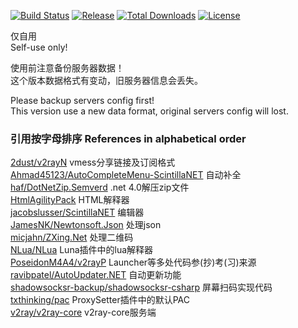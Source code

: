 [![Build Status][1]][2] [![Release][3]][4] [![Total Downloads][5]][6] [![License][7]][8]

[1]: https://dev.azure.com/adamsmith2019/V2RayGCon/_apis/build/status/Master?branchName=master "Build Status Badge"
[2]: https://dev.azure.com/adamsmith2019/V2RayGCon/_build/latest?definitionId=2&branchName=master "Azure Build Status"
[3]: https://img.shields.io/github/release/UudrSgMEZ/V2RayGCon.svg "Release Badge"
[4]: https://github.com/UudrSgMEZ/V2RayGCon/releases/latest "Releases"
[5]: https://img.shields.io/github/downloads/UudrSgMEZ/V2RayGCon/total.svg "Total Downloads Badge"
[6]: http://www.somsubhra.com/github-release-stats/?username=UudrSgMEZ&repository=V2RayGCon "Downloads Detail"
[7]: https://img.shields.io/github/license/UudrSgMEZ/V2RayGCon.svg "Licence Badge"
[8]: https://github.com/UudrSgMEZ/V2RayGCon/blob/master/LICENSE "Licence"

仅自用  
Self-use only!  
  
使用前注意备份服务器数据！  
这个版本数据格式有变动，旧服务器信息会丢失。  
  
Please backup servers config first!  
This version use a new data format, original servers config will lost.  
  
### 引用按字母排序 References in alphabetical order  
[2dust/v2rayN](https://github.com/2dust/v2rayN) vmess分享链接及订阅格式  
[Ahmad45123/AutoCompleteMenu-ScintillaNET](https://github.com/Ahmad45123/AutoCompleteMenu-ScintillaNET) 自动补全  
[haf/DotNetZip.Semverd](https://github.com/haf/DotNetZip.Semverd) .net 4.0解压zip文件  
[HtmlAgilityPack](https://html-agility-pack.net/) HTML解释器  
[jacobslusser/ScintillaNET](https://github.com/jacobslusser/ScintillaNET) 编辑器  
[JamesNK/Newtonsoft.Json](https://github.com/JamesNK/Newtonsoft.Json) 处理json  
[micjahn/ZXing.Net](https://github.com/micjahn/ZXing.Net/) 处理二维码  
[NLua/NLua](https://github.com/NLua/NLua) Luna插件中的lua解释器  
[PoseidonM4A4/v2rayP](https://github.com/PoseidonM4A4/v2rayP) Launcher等多处代码参(抄)考(习)来源  
[ravibpatel/AutoUpdater.NET](https://github.com/ravibpatel/AutoUpdater.NET) 自动更新功能  
[shadowsocksr-backup/shadowsocksr-csharp](https://github.com/shadowsocksr-backup/shadowsocksr-csharp) 屏幕扫码实现代码  
[txthinking/pac](https://github.com/txthinking/pac) ProxySetter插件中的默认PAC  
[v2ray/v2ray-core](https://github.com/v2ray/v2ray-core) v2ray-core服务端  